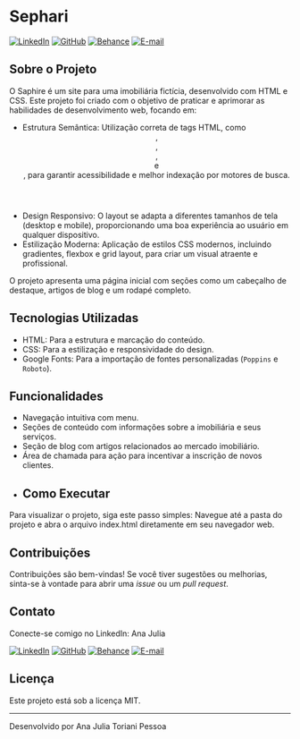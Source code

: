 # Sephari 
[![LinkedIn](https://img.shields.io/badge/LinkedIn-0077B5?style=for-the-badge&logo=linkedin&logoColor=white)](https://www.linkedin.com/in/ajtp/)
[![GitHub](https://img.shields.io/badge/GitHub-100000?style=for-the-badge&logo=github&logoColor=white)](https://github.com/ajtoriani)
[![Behance](https://img.shields.io/badge/Behance-1769ff?style=for-the-badge&logo=behance&logoColor=white)](https://www.behance.net/ajtp)
[![E-mail](https://img.shields.io/badge/-Email-000?style=for-the-badge&logo=gmail&logoColor=AA42F7)](mailto:anajuliatoriani@gmail.com)

## Sobre o Projeto

O Saphire é um site para uma imobiliária fictícia, desenvolvido com HTML e CSS. Este projeto foi criado com o objetivo de praticar e aprimorar as habilidades de desenvolvimento web, focando em:

*   Estrutura Semântica: Utilização correta de tags HTML, como <header>, <nav>, <main>, <section> e <footer>, para garantir acessibilidade e melhor indexação por motores de busca.
*   Design Responsivo: O layout se adapta a diferentes tamanhos de tela (desktop e mobile), proporcionando uma boa experiência ao usuário em qualquer dispositivo.
*   Estilização Moderna: Aplicação de estilos CSS modernos, incluindo gradientes, flexbox e grid layout, para criar um visual atraente e profissional.

O projeto apresenta uma página inicial com seções como um cabeçalho de destaque, artigos de blog e um rodapé completo.

##  Tecnologias Utilizadas

*   HTML: Para a estrutura e marcação do conteúdo.
*   CSS: Para a estilização e responsividade do design.
*   Google Fonts: Para a importação de fontes personalizadas (`Poppins` e `Roboto`).

##  Funcionalidades

*   Navegação intuitiva com menu.
*   Seções de conteúdo com informações sobre a imobiliária e seus serviços.
*   Seção de blog com artigos relacionados ao mercado imobiliário.
*   Área de chamada para ação para incentivar a inscrição de novos clientes.

-  ## Como Executar
Para visualizar o projeto, siga este passo simples:
    Navegue até a pasta do projeto e abra o arquivo index.html diretamente em seu navegador web.

## Contribuições
Contribuições são bem-vindas! Se você tiver sugestões ou melhorias, sinta-se à vontade para abrir uma _issue_ ou um _pull request_.

## Contato
Conecte-se comigo no LinkedIn:
Ana Julia

[![LinkedIn](https://img.shields.io/badge/LinkedIn-0077B5?style=for-the-badge&logo=linkedin&logoColor=white)](https://www.linkedin.com/in/ajtp/)
[![GitHub](https://img.shields.io/badge/GitHub-100000?style=for-the-badge&logo=github&logoColor=white)](https://github.com/ajtoriani)
[![Behance](https://img.shields.io/badge/Behance-1769ff?style=for-the-badge&logo=behance&logoColor=white)](https://www.behance.net/ajtp)
[![E-mail](https://img.shields.io/badge/-Email-000?style=for-the-badge&logo=gmail&logoColor=AA42F7)](mailto:anajuliatoriani@gmail.com)

## Licença
Este projeto está sob a licença MIT.

---
Desenvolvido por Ana Julia Toriani Pessoa
